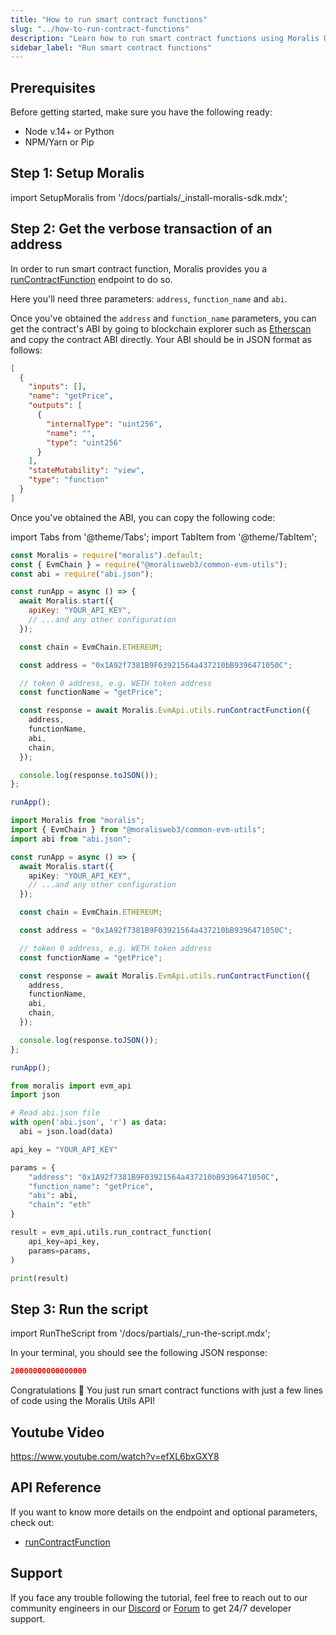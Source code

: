```yaml
---
title: "How to run smart contract functions"
slug: "../how-to-run-contract-functions"
description: "Learn how to run smart contract functions using Moralis Utils API."
sidebar_label: "Run smart contract functions"
---
```


## Prerequisites

Before getting started, make sure you have the following ready:

- Node v.14+ or Python
- NPM/Yarn or Pip

## Step 1: Setup Moralis

import SetupMoralis from '/docs/partials/\_install-moralis-sdk.mdx';

<SetupMoralis node="moralis @moralisweb3/common-evm-utils" python="moralis" />

## Step 2: Get the verbose transaction of an address

In order to run smart contract function, Moralis provides you a [runContractFunction](/web3-data-api/evm/reference/run-contract-function) endpoint to do so.

Here you'll need three parameters: `address`, `function_name` and `abi`.

Once you've obtained the `address` and `function_name` parameters, you can get the contract's ABI by going to blockchain explorer such as [Etherscan](https://etherscan.io) and copy the contract ABI directly. Your ABI should be in JSON format as follows:

```json abi.json
[
  {
    "inputs": [],
    "name": "getPrice",
    "outputs": [
      {
        "internalType": "uint256",
        "name": "",
        "type": "uint256"
      }
    ],
    "stateMutability": "view",
    "type": "function"
  }
]
```

Once you've obtained the ABI, you can copy the following code:

import Tabs from '@theme/Tabs';
import TabItem from '@theme/TabItem';

<Tabs groupId="programming-language">
  <TabItem value="javascript" label="index.js (JavaScript)" default>

```javascript index.js
const Moralis = require("moralis").default;
const { EvmChain } = require("@moralisweb3/common-evm-utils");
const abi = require("abi.json");

const runApp = async () => {
  await Moralis.start({
    apiKey: "YOUR_API_KEY",
    // ...and any other configuration
  });

  const chain = EvmChain.ETHEREUM;

  const address = "0x1A92f7381B9F03921564a437210bB9396471050C";

  // token 0 address, e.g. WETH token address
  const functionName = "getPrice";

  const response = await Moralis.EvmApi.utils.runContractFunction({
    address,
    functionName,
    abi,
    chain,
  });

  console.log(response.toJSON());
};

runApp();
```

</TabItem>
<TabItem value="typescript" label="index.ts (TypeScript)">

```typescript index.ts
import Moralis from "moralis";
import { EvmChain } from "@moralisweb3/common-evm-utils";
import abi from "abi.json";

const runApp = async () => {
  await Moralis.start({
    apiKey: "YOUR_API_KEY",
    // ...and any other configuration
  });

  const chain = EvmChain.ETHEREUM;

  const address = "0x1A92f7381B9F03921564a437210bB9396471050C";

  // token 0 address, e.g. WETH token address
  const functionName = "getPrice";

  const response = await Moralis.EvmApi.utils.runContractFunction({
    address,
    functionName,
    abi,
    chain,
  });

  console.log(response.toJSON());
};

runApp();
```

</TabItem>
<TabItem value="python" label="index.py (Python)">

```python index.py
from moralis import evm_api
import json

# Read abi.json file
with open('abi.json', 'r') as data:
  abi = json.load(data)

api_key = "YOUR_API_KEY"

params = {
    "address": "0x1A92f7381B9F03921564a437210bB9396471050C",
    "function_name": "getPrice",
    "abi": abi,
    "chain": "eth"
}

result = evm_api.utils.run_contract_function(
    api_key=api_key,
    params=params,
)

print(result)
```

</TabItem>
</Tabs>

## Step 3: Run the script

import RunTheScript from '/docs/partials/\_run-the-script.mdx';

<RunTheScript />

In your terminal, you should see the following JSON response:

```json
20000000000000000
```

Congratulations 🥳 You just run smart contract functions with just a few lines of code using the Moralis Utils API!

## Youtube Video

https://www.youtube.com/watch?v=efXL6bxGXY8

## API Reference

If you want to know more details on the endpoint and optional parameters, check out:

- [runContractFunction](/web3-data-api/evm/reference/run-contract-function)

## Support

If you face any trouble following the tutorial, feel free to reach out to our community engineers in our [Discord](https://moralis.io/discord) or [Forum](https://forum.moralis.io) to get 24/7 developer support.
